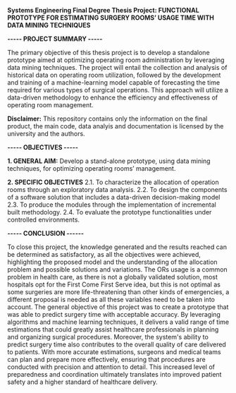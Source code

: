 **Systems Engineering Final Degree Thesis Project: FUNCTIONAL PROTOTYPE FOR ESTIMATING SURGERY ROOMS’ USAGE TIME WITH DATA MINING TECHNIQUES**

**----- PROJECT SUMMARY -----**

The primary objective of this thesis project is to develop a standalone prototype aimed at optimizing operating room administration by leveraging data mining techniques. The project will entail the collection and analysis of historical data on operating room utilization, followed by the development and training of a machine-learning model capable of forecasting the time required for various types of surgical operations. This approach will utilize a data-driven methodology to enhance the efficiency and effectiveness of operating room management.

**Disclaimer:** This repository contains only the information on the final product, the main code, data analyis and documentation is licensed by the university and the authors. 

**----- OBJECTIVES -----**

**1. GENERAL AIM:**
Develop a stand-alone prototype, using data mining techniques, for optimizing operating rooms’ management.

**2. SPECIFIC OBJECTIVES**
2.1. To characterize the allocation of operation rooms through an exploratory data analysis.
2.2. To design the components of a software solution that includes a data-driven decision-making model 
2.3. To produce the modules through the implementation of incremental built methodology.
2.4. To evaluate the prototype functionalities under controlled environments.

**----- CONCLUSION ------**

To close this project, the knowledge generated and the results reached can be determined as satisfactory, as all the objectives were achieved, highlighting the proposed model and the understanding of the allocation problem and possible solutions and variations. 
The ORs usage is a common problem in health care, as there is not a globally validated solution, most hospitals opt for the First Come First Serve idea, but this is not optimal as some surgeries are more life-threatening than other kinds of emergencies, a different proposal is needed as all these variables need to be taken into account.
The general objective of this project was to create a prototype that was able to predict surgery time with acceptable accuracy. By leveraging algorithms and machine learning techniques, it delivers a valid range of time estimations that could greatly assist healthcare professionals in planning and organizing surgical procedures. 
Moreover, the system's ability to predict surgery time also contributes to the overall quality of care delivered to patients. With more accurate estimations, surgeons and medical teams can plan and prepare more effectively, ensuring that procedures are conducted with precision and attention to detail. This increased level of preparedness and coordination ultimately translates into improved patient safety and a higher standard of healthcare delivery.
